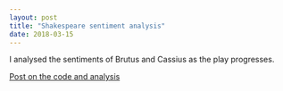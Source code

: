 ```yaml
---
layout: post
title: "Shakespeare sentiment analysis"
date: 2018-03-15
---
```


I analysed the sentiments of Brutus and Cassius as the play progresses.

[Post on the code and analysis](https://shubhstiws.github.io/shakespeare.html)
